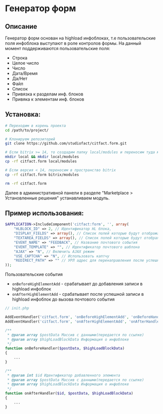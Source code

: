 Генератор форм
========

## Описание
Генератор форм основан на highload инфоблоках, т.е пользовательские поля инфоблока выступают в роле контролов формы.
На данный момент поддерживаются пользовательские поля:
 - Строка
 - Целое число
 - Число
 - Дата/Время
 - Да/Нет
 - Файл
 - Список
 - Привязка к разделам инф. блоков
 - Привяка к элементам инф. блоков
 
## Установка:

``` bash
# Переходим в корень проекта
cd /path/to/project/

# Клонируем репозиторий
git clone https://github.com/studiofact/citfact.form.git

# Если bitrix >= 14, то создадим папку local/modules и переносим туда модуль
mkdir local && mkdir local/modules
cp -rf citfact.form local/modules

# Если версия < 14, переносим в пространство bitrix
cp -rf citfact.form bitrix/modules

rm -rf citfact.form
```

Далее в административной панели в разделе "Marketplace > Установленные решения" устанавливаем модуль.

## Пример использования:

``` php
$APPLICATION->IncludeComponent('citfact:form', '', array(
	"HLBLOCK_ID" => 2, // Идентификатор HL блока,
    "DISPLAY_FIELDS" => array(), // Список полей которые будут отображаться в форме
    "TEXTAREA_FIELDS" => array(), // Список полей которые будут отображаться в форме как textarea
	"EVENT_NAME" => "FEEDBACK", // Название почтового события
	"EVENT_TEMPLATE" => "", // Идентификатор почтового шаблона
	"AJAX" => "N", // Включить AJAX режим
	"USE_CAPTCHA" => "N", // Использовать каптчу
	"REDIRECT_PATH" => "" // УРЛ адрес для перенаправления после успешного добавления
));
```

Пользовательские события
 - `onBeforeHighElementAdd` - срабатывает до добавления записи в highload инфоблок
 - `onAfterHighElementAdd` - срабатывает после успешной записи в highload инфоблок до вызова почтового события

``` php
// init.php

AddEventHandler('citfact.form', 'onBeforeHighElementAdd', 'onBeforeHandler');
AddEventHandler('citfact.form', 'onAfterHighElementAdd', 'onAfterHandler');

/**
 * @param array $postData Массив с данными(передается по ссылке)
 * @param array $highLoadBlockData Информация о инфоблоке
 */
function onBeforeHandler($postData, $highLoadBlockData)
{
	...
}

/**
 * @param int $id Идентификатор добавленного элемента
 * @param array $postData Массив с данными(передается по ссылке)
 * @param array $highLoadBlockData Информация о инфоблоке
 */
function onAfterHandler($id, $postData, $highLoadBlockData)
{
	...
}
```
